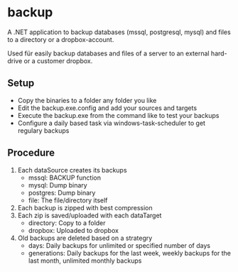 # backup
A .NET application to backup databases (mssql, postgresql, mysql) and files to a directory or a dropbox-account.

Used für easily backup databases and files of a server to an external hard-drive or a customer dropbox.

## Setup
- Copy the binaries to a folder any folder you like
- Edit the backup.exe.config and add your sources and targets
- Execute the backup.exe from the command like to test your backups
- Configure a daily based task via windows-task-scheduler to get regulary backups

## Procedure
1. Each dataSource creates its backups
   * mssql: BACKUP function
   * mysql: Dump binary
   * postgres: Dump binary
   * file: The file/directory itself
2. Each backup is zipped with best compression
3. Each zip is saved/uploaded with each dataTarget
   * directory: Copy to a folder
   * dropbox: Uploaded to dropbox
4. Old backups are deleted based on a strategry
   * days: Daily backups for unlimited or specified number of days
   * generations: Daily backups for the last week, weekly backups for the last month, unlimited monthly backups

